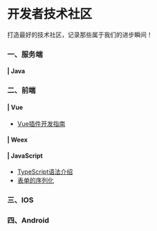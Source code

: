 # 开发者技术社区

打造最好的技术社区，记录那些属于我们的进步瞬间！

### 一、服务端

#### | Java

### 二、前端

#### | Vue

* [Vue插件开发指南](https://github.com/fronted-knowledge-sharing/fronted-knowledge-sharing.github.io/blob/master/_posts/2019-07-23-Vue%E6%8F%92%E4%BB%B6%E5%BC%80%E5%8F%91.md)

#### | Weex

#### | JavaScript

* [TypeScript语法介绍](https://github.com/fronted-knowledge-sharing/fronted-knowledge-sharing.github.io/blob/master/_posts/2019-07-23-TypeScript%E8%AF%AD%E6%B3%95%E4%BB%8B%E7%BB%8D.md)
* [表单的序列化](https://github.com/fronted-knowledge-sharing/fronted-knowledge-sharing.github.io/blob/master/_posts/2019-07-29-%E8%A1%A8%E5%8D%95%E6%95%B0%E6%8D%AE%E5%BA%8F%E5%88%97%E5%8C%96.md)

### 三、IOS

### 四、Android
